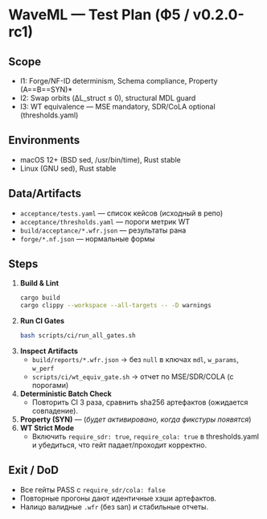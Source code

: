 # WaveML — Test Plan (Ф5 / v0.2.0-rc1)

## Scope
- I1: Forge/NF-ID determinism, Schema compliance, Property (A==B==SYN)*
- I2: Swap orbits (ΔL_struct ≤ 0), structural MDL guard
- I3: WT equivalence — MSE mandatory, SDR/CoLA optional (thresholds.yaml)

## Environments
- macOS 12+ (BSD sed, /usr/bin/time), Rust stable
- Linux (GNU sed), Rust stable

## Data/Artifacts
- `acceptance/tests.yaml` — список кейсов (исходный в репо)
- `acceptance/thresholds.yaml` — пороги метрик WT
- `build/acceptance/*.wfr.json` — результаты ранa
- `forge/*.nf.json` — нормальные формы

## Steps
1. **Build & Lint**
   ```bash
   cargo build
   cargo clippy --workspace --all-targets -- -D warnings
   ```
2. **Run CI Gates**
   ```bash
   bash scripts/ci/run_all_gates.sh
   ```
3. **Inspect Artifacts**
   - `build/reports/*.wfr.json` → без `null` в ключах `mdl`, `w_params`, `w_perf`
   - `scripts/ci/wt_equiv_gate.sh` → отчет по MSE/SDR/COLA (с порогами)
4. **Deterministic Batch Check**
   - Повторить CI 3 раза, сравнить sha256 артефактов (ожидается совпадение).
5. **Property (SYN)** — (*будет активировано, когда фикстуры появятся*)
6. **WT Strict Mode**
   - Включить `require_sdr: true`, `require_cola: true` в thresholds.yaml и убедиться, что гейт падает/проходит корректно.

## Exit / DoD
- Все гейты PASS с `require_sdr/cola: false`
- Повторные прогоны дают идентичные хэши артефактов.
- Налицо валидные `.wfr` (без san) и стабильные отчеты.
